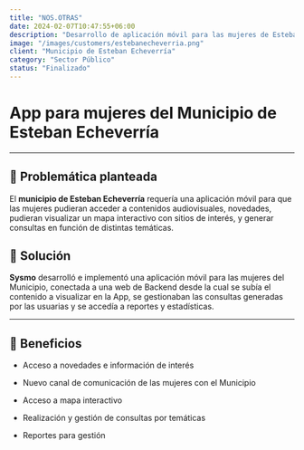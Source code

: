 ```yaml
---
title: "NOS.OTRAS"
date: 2024-02-07T10:47:55+06:00
description: "Desarrollo de aplicación móvil para las mujeres de Esteban Echeverría"
image: "/images/customers/estebanecheverria.png"
client: "Municipio de Esteban Echeverría"
category: "Sector Público"
status: "Finalizado"
---
```

# App para mujeres del Municipio de Esteban Echeverría

---

## 🎯 Problemática planteada

El **municipio de Esteban Echeverría** requería una aplicación móvil para que las mujeres pudieran acceder a contenidos audiovisuales, novedades, pudieran visualizar un mapa interactivo con sitios de interés, y generar consultas en función de distintas temáticas.

## 🎯 Solución

**Sysmo** desarrolló e implementó una aplicación móvil para las mujeres del Municipio, conectada a una web de Backend desde la cual se subía el contenido a visualizar en la App, se gestionaban las consultas generadas por las usuarias y se accedía a reportes y estadísticas.

---

## 🧩 Beneficios

- Acceso a novedades e información de interés

- Nuevo canal de comunicación de las mujeres con el Municipio

- Acceso a mapa interactivo

- Realización y gestión de consultas por temáticas

- Reportes para gestión
